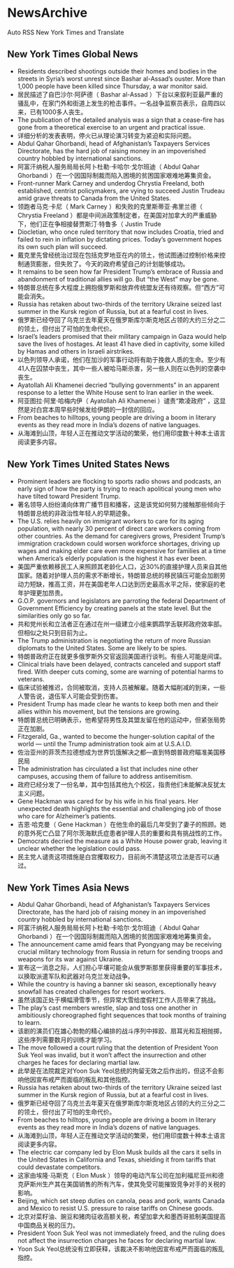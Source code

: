 # NewsArchive
Auto RSS New York Times and Translate

## New York Times Global News
* Residents described shootings outside their homes and bodies in the streets in Syria’s worst unrest since Bashar al-Assad’s ouster. More than 1,000 people have been killed since Thursday, a war monitor said.
* 居民描述了自巴沙尔·阿萨德（ Bashar al-Assad ）下台以来叙利亚最严重的骚乱中，在家门外和街道上发生的枪击事件。一名战争监察员表示，自周四以来，已有1000多人丧生。
* The publication of the detailed analysis was a sign that a cease-fire has gone from a theoretical exercise to an urgent and practical issue.
* 详细分析的发表表明，停火已从理论演习转变为紧迫和实际问题。
* Abdul Qahar Ghorbandi, head of Afghanistan’s Taxpayers Services Directorate, has the hard job of raising money in an impoverished country hobbled by international sanctions.
* 阿富汗纳税人服务局局长阿卜杜勒·卡哈尔·戈尔班迪（ Abdul Qahar Ghorbandi ）在一个因国际制裁而陷入困境的贫困国家艰难地筹集资金。
* Front-runner Mark Carney and underdog Chrystia Freeland, both established, centrist policymakers, are vying to succeed Justin Trudeau amid grave threats to Canada from the United States.
* 领跑者马克·卡尼（ Mark Carney ）和失败的克里斯蒂亚·弗里兰德（ Chrystia Freeland ）都是中间派政策制定者，在美国对加拿大的严重威胁下，他们正在争相接替贾斯汀·特鲁多（ Justin Trude
* Diocletian, who once ruled territory that now includes Croatia, tried and failed to rein in inflation by dictating prices. Today’s government hopes its own such plan will succeed.
* 戴克里先曾经统治过现在包括克罗地亚在内的领土，他试图通过控制价格来控制通货膨胀，但失败了。今天的政府希望自己的计划能够成功。
* It remains to be seen how far President Trump’s embrace of Russia and abandonment of traditional allies will go. But “the West” may be gone.
* 特朗普总统在多大程度上拥抱俄罗斯和放弃传统盟友还有待观察。但“西方”可能会消失。
* Russia has retaken about two-thirds of the territory Ukraine seized last summer in the Kursk region of Russia, but at a fearful cost in lives.
* 俄罗斯已经夺回了乌克兰去年夏天在俄罗斯库尔斯克地区占领的大约三分之二的领土，但付出了可怕的生命代价。
* Israel’s leaders promised that their military campaign in Gaza would help save the lives of hostages. At least 41 have died in captivity, some killed by Hamas and others in Israeli airstrikes.
* 以色列领导人承诺，他们在加沙的军事行动将有助于挽救人质的生命。至少有41人在囚禁中丧生，其中一些人被哈马斯杀害，另一些人则在以色列的空袭中丧生。
* Ayatollah Ali Khamenei decried “bullying governments” in an apparent response to a letter the White House sent to Iran earlier in the week.
* 阿亚图拉·阿里·哈梅内伊（ Ayatollah Ali Khamenei ）谴责“欺凌政府” ，这显然是对白宫本周早些时候发给伊朗的一封信的回应。
* From beaches to hilltops, young people are driving a boom in literary events as they read more in India’s dozens of native languages.
* 从海滩到山顶，年轻人正在推动文学活动的繁荣，他们用印度数十种本土语言阅读更多内容。

## New York Times United States News
* Prominent leaders are flocking to sports radio shows and podcasts, an early sign of how the party is trying to reach apolitical young men who have tilted toward President Trump.
* 著名领导人纷纷涌向体育广播节目和播客，这是该党如何努力接触那些倾向于特朗普总统的非政治性年轻人的早期迹象。
* The U.S. relies heavily on immigrant workers to care for its aging population, with nearly 30 percent of direct care workers coming from other countries. As the demand for caregivers grows, President Trump’s immigration crackdown could worsen workforce shortages, driving up wages and making elder care even more expensive for families at a time when America’s elderly population is the highest it has ever been.
* 美国严重依赖移民工人来照顾其老龄化人口，近30%的直接护理人员来自其他国家。随着对护理人员的需求不断增长，特朗普总统的移民镇压可能会加剧劳动力短缺，推高工资，并在美国老年人口达到历史最高水平之际，使家庭的老年护理更加昂贵。
* G.O.P. governors and legislators are parroting the federal Department of Government Efficiency by creating panels at the state level. But the similarities only go so far.
* 共和党州长和立法者正在通过在州一级建立小组来鹦鹉学舌联邦政府效率部。但相似之处只到目前为止。
* The Trump administration is negotiating the return of more Russian diplomats to the United States. Some are likely to be spies.
* 特朗普政府正在就更多俄罗斯外交官返回美国进行谈判。有些人可能是间谍。
* Clinical trials have been delayed, contracts canceled and support staff fired. With deeper cuts coming, some are warning of potential harms to veterans.
* 临床试验被推迟，合同被取消，支持人员被解雇。随着大幅削减的到来，一些人警告说，退伍军人可能会受到伤害。
* President Trump has made clear he wants to keep both men and their allies within his movement, but the tensions are growing.
* 特朗普总统已明确表示，他希望将男性及其盟友留在他的运动中，但紧张局势正在加剧。
* Fitzgerald, Ga., wanted to become the hunger-solution capital of the world — until the Trump administration took aim at U.S.A.I.D.
* 佐治亚州的菲茨杰拉德想成为世界饥饿解决之都—直到特朗普政府瞄准美国移民局
* The administration has circulated a list that includes nine other campuses, accusing them of failure to address antisemitism.
* 政府已经分发了一份名单，其中包括其他九个校区，指责他们未能解决反犹太主义问题。
* Gene Hackman was cared for by his wife in his final years. Her unexpected death highlights the essential and challenging job of those who care for Alzheimer’s patients.
* 吉恩·哈克曼（ Gene Hackman ）在他生命的最后几年受到了妻子的照顾。她的意外死亡凸显了阿尔茨海默氏症患者护理人员的重要和具有挑战性的工作。
* Democrats decried the measure as a White House power grab, leaving it unclear whether the legislation could pass.
* 民主党人谴责这项措施是白宫攫取权力，目前尚不清楚这项立法是否可以通过。

## New York Times Asia News
* Abdul Qahar Ghorbandi, head of Afghanistan’s Taxpayers Services Directorate, has the hard job of raising money in an impoverished country hobbled by international sanctions.
* 阿富汗纳税人服务局局长阿卜杜勒·卡哈尔·戈尔班迪（ Abdul Qahar Ghorbandi ）在一个因国际制裁而陷入困境的贫困国家艰难地筹集资金。
* The announcement came amid fears that Pyongyang may be receiving crucial military technology from Russia in return for sending troops and weapons for its war against Ukraine.
* 宣布这一消息之际，人们担心平壤可能会从俄罗斯那里获得重要的军事技术，以换取派遣军队和武器对乌克兰发动战争。
* While the country is having a banner ski season, exceptionally heavy snowfall has created challenges for resort workers.
* 虽然该国正处于横幅滑雪季节，但异常大雪给度假村工作人员带来了挑战。
* The play’s cast members wrestle, slap and toss one another in ambitiously choreographed fight sequences that took months of training to learn.
* 该剧的演员们在雄心勃勃的精心编排的战斗序列中摔跤、扇耳光和互相抛掷，这些序列需要数月的训练才能学习。
* The move followed a court ruling that the detention of President Yoon Suk Yeol was invalid, but it won’t affect the insurrection and other charges he faces for declaring martial law.
* 此举是在法院裁定对Yoon Suk Yeol总统的拘留无效之后作出的，但这不会影响他因宣布戒严而面临的叛乱和其他指控。
* Russia has retaken about two-thirds of the territory Ukraine seized last summer in the Kursk region of Russia, but at a fearful cost in lives.
* 俄罗斯已经夺回了乌克兰去年夏天在俄罗斯库尔斯克地区占领的大约三分之二的领土，但付出了可怕的生命代价。
* From beaches to hilltops, young people are driving a boom in literary events as they read more in India’s dozens of native languages.
* 从海滩到山顶，年轻人正在推动文学活动的繁荣，他们用印度数十种本土语言阅读更多内容。
* The electric car company led by Elon Musk builds all the cars it sells in the United States in California and Texas, shielding it from tariffs that could devastate competitors.
* 这家由埃隆·马斯克（ Elon Musk ）领导的电动汽车公司在加利福尼亚州和德克萨斯州生产其在美国销售的所有汽车，使其免受可能摧毁竞争对手的关税的影响。
* Beijing, which set steep duties on canola, peas and pork, wants Canada and Mexico to resist U.S. pressure to raise tariffs on Chinese goods.
* 北京对菜籽油、豌豆和猪肉征收高额关税，希望加拿大和墨西哥抵制美国提高中国商品关税的压力。
* President Yoon Suk Yeol was not immediately freed, and the ruling does not affect the insurrection charges he faces for declaring martial law.
* Yoon Suk Yeol总统没有立即获释，该裁决不影响他因宣布戒严而面临的叛乱指控。

